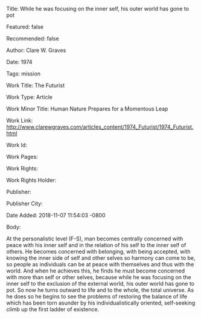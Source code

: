 Title: While he was focusing on the inner self, his outer world has gone to pot

Featured: false

Recommended: false

Author: Clare W. Graves

Date: 1974

Tags: mission

Work Title: The Futurist

Work Type: Article

Work Minor Title:  Human Nature Prepares for a Momentous Leap

Work Link: http://www.clarewgraves.com/articles_content/1974_Futurist/1974_Futurist.html

Work Id:  

Work Pages:  

Work Rights:  

Work Rights Holder:  

Publisher:  

Publisher City:  

Date Added: 2018-11-07 11:54:03 -0800

Body:

At the personalistic level (F-S), man becomes centrally concerned with peace with his inner self and in the relation of his self to the inner self of others. He becomes concerned with belonging, with being accepted, with knowing the inner side of self and other selves so harmony can come to be, so people as individuals can be at peace with themselves and thus with the world. And when he achieves this, he finds he must become concerned with more than self or other selves, because while he was focusing on the inner self to the exclusion of the external world, his outer world has gone to pot. So now he turns outward to life and to the whole, the total universe. As he does so he begins to see the problems of restoring the balance of life which has been torn asunder by his individualistically oriented, self-seeking climb up the first ladder of existence.


